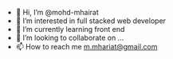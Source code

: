 - 👋 Hi, I’m @mohd-mhairat
- 👀 I’m interested in full stacked web developer
- 🌱 I’m currently learning front end
- 💞️ I’m looking to collaborate on ...
- 📫 How to reach me m.mhariat@gmail.com

<!---
mohd-mhairat/mohd-mhairat is a ✨ special ✨ repository because its `README.md` (this file) appears on your GitHub profile.
You can click the Preview link to take a look at your changes.
--->
